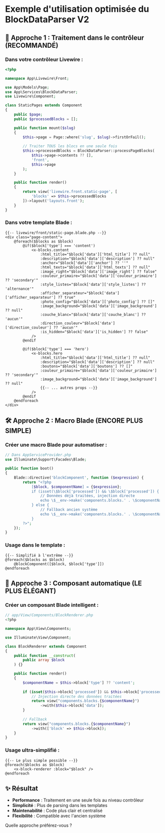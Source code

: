 # Exemple d'utilisation optimisée du BlockDataParser V2

## 🚀 Approche 1 : Traitement dans le contrôleur (RECOMMANDÉ)

### Dans votre contrôleur Livewire :

```php
<?php

namespace App\Livewire\Front;

use App\Models\Page;
use App\Services\BlockDataParser;
use Livewire\Component;

class StaticPages extends Component
{
    public $page;
    public $processedBlocks = [];

    public function mount($slug)
    {
        $this->page = Page::where('slug', $slug)->firstOrFail();
        
        // Traiter TOUS les blocs en une seule fois
        $this->processedBlocks = BlockDataParser::processPageBlocks(
            $this->page->contents ?? [], 
            'front', 
            $this->page
        );
    }

    public function render()
    {
        return view('livewire.front.static-page', [
            'blocks' => $this->processedBlocks
        ])->layout('layouts.front');
    }
}
```

### Dans votre template Blade :

```blade
{{-- livewire/front/static-page.blade.php --}}
<div class="page-content">
    @foreach($blocks as $block)
        @if($block['type'] === 'content')
            <x-blocks.content 
                :html_title="$block['data']['html_title'] ?? null"
                :description="$block['data']['description'] ?? null"
                :anchor="$block['data']['anchor'] ?? ''"
                :html_texts="$block['data']['html_texts'] ?? null"
                :image_right="$block['data']['image_right'] ?? false"
                :couleur_primaire="$block['data']['couleur_primaire'] ?? 'secondary'"
                :style_listes="$block['data']['style_listes'] ?? 'alternance'"
                :afficher_separateur="$block['data']['afficher_separateur'] ?? true"
                :photo_config="$block['data']['photo_config'] ?? []"
                :image_background="$block['data']['image_background'] ?? null"
                :couche_blanc="$block['data']['couche_blanc'] ?? 'aucun'"
                :direction_couleur="$block['data']['direction_couleur'] ?? 'aucun'"
                :is_hidden="$block['data']['is_hidden'] ?? false"
            />
        @endif
        
        @if($block['type'] === 'hero')
            <x-blocks.hero 
                :html_title="$block['data']['html_title'] ?? null"
                :description="$block['data']['description'] ?? null"
                :boutons="$block['data']['boutons'] ?? []"
                :couleur_primaire="$block['data']['couleur_primaire'] ?? 'secondary'"
                :image_background="$block['data']['image_background'] ?? null"
                {{-- ... autres props --}}
            />
        @endif
    @endforeach
</div>
```

## 🛠️ Approche 2 : Macro Blade (ENCORE PLUS SIMPLE)

### Créer une macro Blade pour automatiser :

```php
// Dans AppServiceProvider.php
use Illuminate\Support\Facades\Blade;

public function boot()
{
    Blade::directive('blockComponent', function ($expression) {
        return "<?php 
            [$block, $componentName] = {$expression};
            if (isset(\$block['processed']) && \$block['processed']) {
                // Données déjà traitées, injection directe
                echo \$__env->make('components.blocks.' . \$componentName, \$block['data'])->render();
            } else {
                // Fallback ancien système
                echo \$__env->make('components.blocks.' . \$componentName, ['block' => \$block])->render();
            }
        ?>";
    });
}
```

### Usage dans le template :

```blade
{{-- Simplifié à l'extrême --}}
@foreach($blocks as $block)
    @blockComponent([$block, $block['type']])
@endforeach
```

## 🎯 Approche 3 : Composant automatique (LE PLUS ÉLÉGANT)

### Créer un composant Blade intelligent :

```php
// app/View/Components/BlockRenderer.php
<?php

namespace App\View\Components;

use Illuminate\View\Component;

class BlockRenderer extends Component
{
    public function __construct(
        public array $block
    ) {}

    public function render()
    {
        $componentName = $this->block['type'] ?? 'content';
        
        if (isset($this->block['processed']) && $this->block['processed']) {
            // Injection directe des données traitées
            return view("components.blocks.{$componentName}")
                ->with($this->block['data']);
        }
        
        // Fallback
        return view("components.blocks.{$componentName}")
            ->with(['block' => $this->block]);
    }
}
```

### Usage ultra-simplifié :

```blade
{{-- Le plus simple possible --}}
@foreach($blocks as $block)
    <x-block-renderer :block="$block" />
@endforeach
```

## ✨ Résultat

- **Performance** : Traitement en une seule fois au niveau contrôleur
- **Simplicité** : Plus de parsing dans les templates
- **Maintenabilité** : Code plus clair et centralisé
- **Flexibilité** : Compatible avec l'ancien système

Quelle approche préférez-vous ?